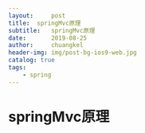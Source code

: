 ```yaml
---
layout:     post
title:	springMvc原理
subtitle: 	springMvc原理
date:       2019-08-25
author:     chuangkel
header-img: img/post-bg-ios9-web.jpg
catalog: true
tags:
    - spring
---
```


# springMvc原理

